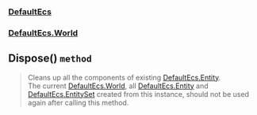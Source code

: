 ### [DefaultEcs](./DefaultEcs.md 'DefaultEcs')
### [DefaultEcs.World](./DefaultEcs-World.md 'DefaultEcs.World')
## Dispose() `method`
>Cleans up all the components of existing [DefaultEcs.Entity](./DefaultEcs-Entity.md 'DefaultEcs.Entity').<br/>The current [DefaultEcs.World](./DefaultEcs-World.md 'DefaultEcs.World'), all [DefaultEcs.Entity](./DefaultEcs-Entity.md 'DefaultEcs.Entity') and [DefaultEcs.EntitySet](./DefaultEcs-EntitySet.md 'DefaultEcs.EntitySet') created from this instance, should not be used again after calling this method.
